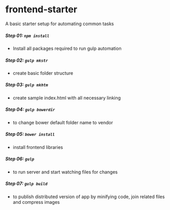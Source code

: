 # frontend-starter
A basic starter setup for automating common tasks

##### Step 01: `npm install` 
- Install all packages required to run gulp automation

##### Step 02: `gulp mkstr`
- create basic folder structure
##### Step 03: `gulp mkhtm`
- create sample index.html with all necessary linking 
##### Step 04: `gulp bowerdir`
- to change bower default folder name to vendor
##### Step 05: `bower install`
- install frontend libraries 
##### Step 06: `gulp`
- to run server and start watching files for changes
##### Step 07: `gulp build`
- to publish distributed version of app by minifying code, join related files and compress images

